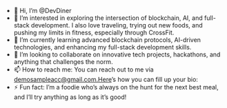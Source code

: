 - 👋 Hi, I’m @DevDiner
- 👀 I’m interested in exploring the intersection of blockchain, AI, and full-stack development. I also love traveling, trying out new foods, and pushing my limits in fitness, especially through CrossFit.
- 🌱 I’m currently learning advanced blockchain protocols, AI-driven technologies, and enhancing my full-stack development skills.
- 💞️ I’m looking to collaborate on innovative tech projects, hackathons, and anything that challenges the norm.
- 📫 How to reach me: You can reach out to me via demosampleacc@gmail.com.Here’s how you can fill up your bio:
- ⚡ Fun fact: I’m a foodie who’s always on the hunt for the next best meal, and I’ll try anything as long as it’s good!

<!---
DevDiner/DevDiner is a ✨ special ✨ repository because its `README.md` (this file) appears on your GitHub profile.
You can click the Preview link to take a look at your changes.
--->
